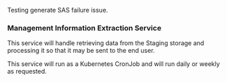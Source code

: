 Testing generate SAS failure issue.

### Management Information Extraction Service

This service will handle retrieving data from the Staging storage and processing it so that it may be sent to the end user.

This service will run as a Kubernetes CronJob and will run daily or weekly as requested.

